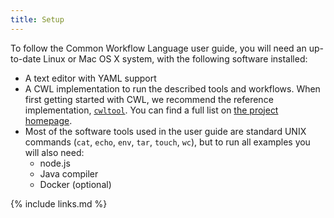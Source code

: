 ```yaml
---
title: Setup
---
```

To follow the Common Workflow Language user guide, you will need an up-to-date
Linux or Mac OS X system, with the following software installed:

- A text editor with YAML support
- A CWL implementation to run the described tools and workflows. When first
getting started with CWL, we recommend the reference implementation,
[`cwltool`][ref-imp]. You can find a full list on
[the project homepage][commonwl].
- Most of the software tools used in the user guide are standard UNIX commands
(`cat`, `echo`, `env`, `tar`, `touch`, `wc`), but to run all examples you will
also need:
  - node.js
  - Java compiler
  - Docker (optional)

[ref-imp]: https://github.com/common-workflow-language/cwltool#install
[commonwl]: https://www.commonwl.org/
{% include links.md %}
